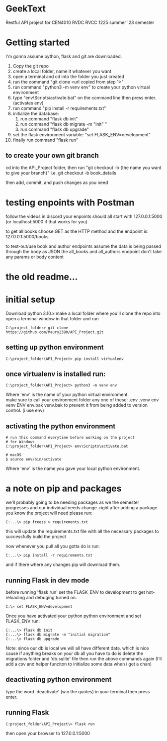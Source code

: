 # GeekText
Restful API project for CEN4010 RVDC RVCC 1225 summer '23 semester 

# Getting started
I'm gonna assume python, flask and git are downloaded.

1. Copy the git repo
2. create a local folder, name it whatever you want
3. open a terminal and cd into the folder you just created
4. run the command "git clone <url copied from step 1>"
5. run command "python3 -m venv env" to create your python virtual environment
6. type "env\Scripts\activate.bat" on the command line then press enter. (activates env)
7. run command "pip install -r requirements.txt"
8. initialize the database:
    1. run command "flask db init"
    2. run command "flask db migrate -m "init" "
    3. run command "flask db upgrade"
9. set the flask environment variable: "set FLASK_ENV=development"
10. finally run command "flask run"

## to create your own git branch
cd into the API_Project folder, then run "git checkout -b {the name you want to give your branch}"
i.e. git checkout -b book_details 

then add, commit, and push changes as you need


# testing enpoints with Postman
follow the videos in discord
your enpoints should all start with 127.0.0.1:5000 (or localhost:5000 if that works for you)

to get all books choose GET as the HTTP method and the endpoint is: 127.0.0.1:5000/books

to test-out/use book and author endpoints assume the data is being passed through the body as JSON 
the all_books and all_authors endpoint don't take any params or body content

# the old readme...
# initial setup
Download python 3.10.x
make a local folder where you'll clone the repo into
open a terminal window in that folder and run
```
C:\project_folder> git clone https://github.com/Maury2390/API_Project.git
```
## setting up python environment

```
C:\project_folder\API_Project> pip install virtualenv
```
## once virtualenv is installed run:
```
C:\project_folder\API_Project> python3 -m venv env
```
Where 'env' is the name of your python virtual environment.  
make sure to call your environment folder any one of these:
.env
.venv
env
venv
ENV
env.bak
venv.bak
to prevent it from being added to version control. (i use env)


## activating the python environment
```
# run this command everytime before working on the project
# for Windows 
C:\project_folder\API_Project> env\Scripts\activate.bat

# macOS
$ source env/bin/activate
```
Where 'env' is the name you gave your local python environment.
# a note on pip and packages
we'll probably going to be needing packages as we the semester progresses and our individual needs change. 
right after adding a package you know the project will need please run:
```
C:...\> pip freeze > requirements.txt
```
this will update the requirements.txt file with all the necessary packages to successfully build the project

now whenever you pull all you gotta do is run:
```
C:...\> pip install -r requirements.txt
```
and if there where any changes pip will download them.

## running Flask in dev mode
before running 'flask run' set the FLASK_ENV to development to get hot-reloading and debuging turned on.
```
C:\> set FLASK_ENV=development
```
Once you have activated your python python environment and set FLASK_ENV run:

```
C:...\> flask db init
C:...\> flask db migrate -m "initial migration"
C:...\> flask db upgrade
```
Note: since our db is local we will all have different data. which is nice cause if anything breaks on your db all you have to do is delete the migrations folder and 'db.sqlite' file then run the above commands again (I'll add a csv and helper funciton to initialize some data when i get a chan)

## deactivating python environment
type the word 'deactivate' (w.o the quotes) in your terminal then press enter.



## running Flask
```
C:project_folder\API_Project\> flask run
```
then open your browser to 127.0.0.1:5000


